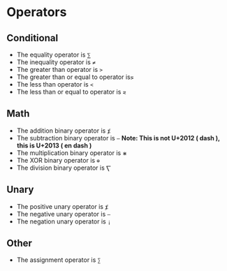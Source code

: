 # Operators

## Conditional

- The equality operator is `⅀`
- The inequality operator is `≠`
- The greater than operator is `>`
- The greater than or equal to operator is`⋝`
- The less than operator is `<`
- The less than or equal to operator is `⋜`

## Math

- The addition binary operator is `⨋`
- The subtraction binary operator is `–` **Note: This is not U+2012 ( dash ), this is U+2013 ( en dash )**
- The multiplication binary operator is `⋇`
- The XOR binary operator is `⊕`
- The division binary operator is `⎲`

## Unary

- The positive unary operator is `⨋`
- The negative unary operator is `–`
- The negation unary operator is `¡`

## Other

- The assignment operator is `∑`
